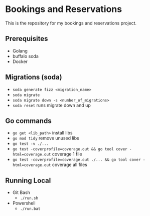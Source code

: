 # Bookings and Reservations

This is the repository for my bookings and reservations project.

## Prerequisites

- Golang
 - buffalo soda
- Docker

## Migrations (soda)
- ```soda generate fizz <migration_name>```
- ```soda migrate```
- ```soda migrate down -s <number_of_migrations>```
- ```soda reset``` runs migrate down and up

## Go commands
- ```go get <lib_path>``` install libs
- ```go mod tidy``` remove unused libs
- ```go test -v ./...```
- ```go test -coverprofile=coverage.out && go tool cover -html=coverage.out``` coverage 1 file
- ```go test -coverprofile=coverage.out ./... && go tool cover -html=coverage.out``` coverage all files

## Running Local

- Git Bash
  - `./run.sh`
- Powershell
  - `./run.bat`
